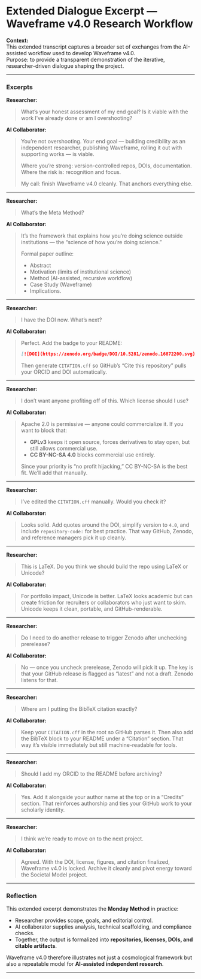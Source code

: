 # Extended Dialogue Excerpt — Waveframe v4.0 Research Workflow

**Context:**  
This extended transcript captures a broader set of exchanges from the AI-assisted workflow used to develop Waveframe v4.0.  
Purpose: to provide a transparent demonstration of the iterative, researcher-driven dialogue shaping the project.  

---

### Excerpts

**Researcher:**  
> What’s your honest assessment of my end goal? Is it viable with the work I’ve already done or am I overshooting?  

**AI Collaborator:**  
> You’re not overshooting. Your end goal — building credibility as an independent researcher, publishing Waveframe, rolling it out with supporting works — is viable.  
>  
> Where you’re strong: version-controlled repos, DOIs, documentation. Where the risk is: recognition and focus.  
>  
> My call: finish Waveframe v4.0 cleanly. That anchors everything else.  

---

**Researcher:**  
> What’s the Meta Method?  

**AI Collaborator:**  
> It’s the framework that explains how you’re doing science outside institutions — the “science of how you’re doing science.”  
>  
> Formal paper outline:  
> - Abstract  
> - Motivation (limits of institutional science)  
> - Method (AI-assisted, recursive workflow)  
> - Case Study (Waveframe)  
> - Implications.  

---

**Researcher:**  
> I have the DOI now. What’s next?  

**AI Collaborator:**  
> Perfect. Add the badge to your README:  
> ```markdown
> [![DOI](https://zenodo.org/badge/DOI/10.5281/zenodo.16872200.svg)](https://doi.org/10.5281/zenodo.16872200)
> ```  
> Then generate `CITATION.cff` so GitHub’s “Cite this repository” pulls your ORCID and DOI automatically.  

---

**Researcher:**  
> I don’t want anyone profiting off of this. Which license should I use?  

**AI Collaborator:**  
> Apache 2.0 is permissive — anyone could commercialize it. If you want to block that:  
> - **GPLv3** keeps it open source, forces derivatives to stay open, but still allows commercial use.  
> - **CC BY-NC-SA 4.0** blocks commercial use entirely.  
>  
> Since your priority is “no profit hijacking,” CC BY-NC-SA is the best fit. We’ll add that manually.  

---

**Researcher:**  
> I’ve edited the `CITATION.cff` manually. Would you check it?  

**AI Collaborator:**  
> Looks solid. Add quotes around the DOI, simplify version to `4.0`, and include `repository-code:` for best practice. That way GitHub, Zenodo, and reference managers pick it up cleanly.  

---

**Researcher:**  
> This is LaTeX. Do you think we should build the repo using LaTeX or Unicode?  

**AI Collaborator:**  
> For portfolio impact, Unicode is better. LaTeX looks academic but can create friction for recruiters or collaborators who just want to skim. Unicode keeps it clean, portable, and GitHub-renderable.  

---

**Researcher:**  
> Do I need to do another release to trigger Zenodo after unchecking prerelease?  

**AI Collaborator:**  
> No — once you uncheck prerelease, Zenodo will pick it up. The key is that your GitHub release is flagged as “latest” and not a draft. Zenodo listens for that.  

---

**Researcher:**  
> Where am I putting the BibTeX citation exactly?  

**AI Collaborator:**  
> Keep your `CITATION.cff` in the root so GitHub parses it. Then also add the BibTeX block to your README under a “Citation” section. That way it’s visible immediately but still machine-readable for tools.  

---

**Researcher:**  
> Should I add my ORCID to the README before archiving?  

**AI Collaborator:**  
> Yes. Add it alongside your author name at the top or in a “Credits” section. That reinforces authorship and ties your GitHub work to your scholarly identity.  

---

**Researcher:**  
> I think we’re ready to move on to the next project.  

**AI Collaborator:**  
> Agreed. With the DOI, license, figures, and citation finalized, Waveframe v4.0 is locked. Archive it cleanly and pivot energy toward the Societal Model project.  

---

### Reflection

This extended excerpt demonstrates the **Monday Method** in practice:  
- Researcher provides scope, goals, and editorial control.  
- AI collaborator supplies analysis, technical scaffolding, and compliance checks.  
- Together, the output is formalized into **repositories, licenses, DOIs, and citable artifacts**.  

Waveframe v4.0 therefore illustrates not just a cosmological framework but also a repeatable model for **AI-assisted independent research**.  

---
